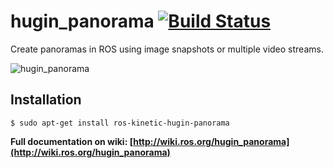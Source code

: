 # hugin_panorama [![Build Status](http://build.ros.org/buildStatus/icon?job=Kbin_uX64__hugin_panorama__ubuntu_xenial_amd64__binary)](http://build.ros.org/job/Kbin_uX64__hugin_panorama__ubuntu_xenial_amd64__binary)

Create panoramas in ROS using image snapshots or multiple video streams.

![hugin_panorama](http://wiki.ros.org/hugin_panorama?action=AttachFile&do=get&target=mars.png "mars")

## Installation

```
$ sudo apt-get install ros-kinetic-hugin-panorama
```

**Full documentation on wiki: [http://wiki.ros.org/hugin_panorama](http://wiki.ros.org/hugin_panorama)**
